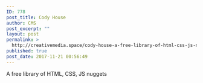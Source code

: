 ```yaml
---
ID: 778
post_title: Cody House
author: CMS
post_excerpt: ""
layout: post
permalink: >
  http://creativemedia.space/cody-house-a-free-library-of-html-css-js-nuggets/
published: true
post_date: 2017-11-21 00:56:49
---
```

A free library of HTML, CSS, JS nuggets
